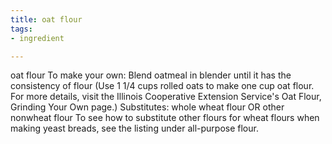```yaml
---
title: oat flour
tags:
- ingredient

---
```

oat flour To make your own: Blend oatmeal in blender until it has the consistency of flour (Use 1 1/4 cups rolled oats to make one cup oat flour. For more details, visit the Illinois Cooperative Extension Service's Oat Flour, Grinding Your Own page.) Substitutes: whole wheat flour OR other nonwheat flour To see how to substitute other flours for wheat flours when making yeast breads, see the listing under all-purpose flour.
